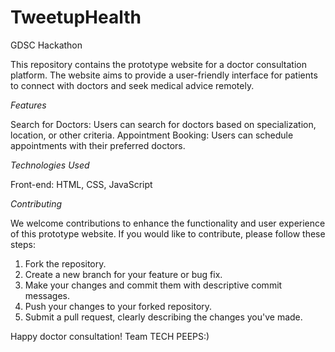 # TweetupHealth
GDSC Hackathon


This repository contains the prototype website for a doctor consultation platform. The website aims to provide a user-friendly interface for patients to connect with doctors and seek medical advice remotely.


*Features*


Search for Doctors: Users can search for doctors based on specialization, location, or other criteria.
Appointment Booking: Users can schedule appointments with their preferred doctors.


*Technologies Used*


Front-end: HTML, CSS, JavaScript


*Contributing*

We welcome contributions to enhance the functionality and user experience of this prototype website. If you would like to contribute, please follow these steps:

1. Fork the repository.
2. Create a new branch for your feature or bug fix.
3. Make your changes and commit them with descriptive commit messages.
4. Push your changes to your forked repository.
5. Submit a pull request, clearly describing the changes you've made.




Happy doctor consultation!
Team TECH PEEPS:)
